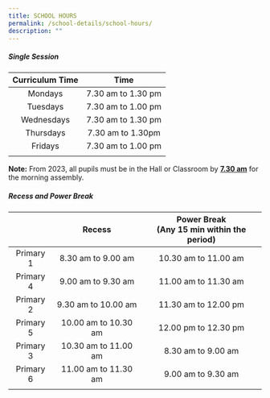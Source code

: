 ```yaml
---
title: SCHOOL HOURS
permalink: /school-details/school-hours/
description: ""
---
```


##### **Single Session**

| Curriculum Time | Time                |
|:-----------------:|:--------------------:|
| Mondays         | 7.30 am to 1.30 pm  |
|   Tuesdays  | 7.30 am to 1.00 pm  |
|  Wednesdays |  7.30 am to 1.30 pm |
|   Thursdays |  7.30 am to 1.30pm  |
| Fridays         | 7.30 am to 1.00 pm  |
| | |

**Note:** From 2023, all pupils must be in the Hall or Classroom by **<u>7.30 am</u>** for the morning assembly.

##### **Recess and Power Break**

| | Recess | Power Break <br>(Any 15 min within the period) |
|:-----------:|:-----------------:|:---------------:|
| Primary 1 | 8.30 am to 9.00 am   | 10.30 am to 11.00 am |
| Primary 4 | 9.00 am to 9.30 am   | 11.00 am to 11.30 am |
| Primary 2 | 9.30 am to 10.00 am  | 11.30 am to 12.00 pm |
| Primary 5 | 10.00 am to 10.30 am | 12.00 pm to 12.30 pm |
| Primary 3 | 10.30 am to 11.00 am | 8.30 am to 9.00 am |
| Primary 6 | 11.00 am to 11.30 am | 9.00 am to 9.30 am |
| | |
